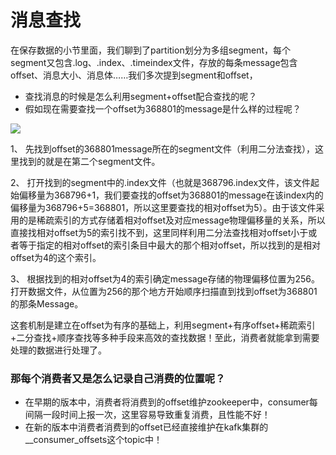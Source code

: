 # 消息查找

在保存数据的小节里面，我们聊到了partition划分为多组segment，每个segment又包含.log、.index、.timeindex文件，存放的每条message包含offset、消息大小、消息体……我们多次提到segment和offset，

- 查找消息的时候是怎么利用segment+offset配合查找的呢？
- 假如现在需要查找一个offset为368801的message是什么样的过程呢？

![](/uploads/upload_1db12048e56bf67d50551be3b1837e83.png)


1、 先找到offset的368801message所在的segment文件（利用二分法查找），这里找到的就是在第二个segment文件。

2、 打开找到的segment中的.index文件（也就是368796.index文件，该文件起始偏移量为368796+1，我们要查找的offset为368801的message在该index内的偏移量为368796+5=368801，所以这里要查找的相对offset为5）。由于该文件采用的是稀疏索引的方式存储着相对offset及对应message物理偏移量的关系，所以直接找相对offset为5的索引找不到，这里同样利用二分法查找相对offset小于或者等于指定的相对offset的索引条目中最大的那个相对offset，所以找到的是相对offset为4的这个索引。

3、 根据找到的相对offset为4的索引确定message存储的物理偏移位置为256。打开数据文件，从位置为256的那个地方开始顺序扫描直到找到offset为368801的那条Message。

这套机制是建立在offset为有序的基础上，利用segment+有序offset+稀疏索引+二分查找+顺序查找等多种手段来高效的查找数据！至此，消费者就能拿到需要处理的数据进行处理了。

### 那每个消费者又是怎么记录自己消费的位置呢？

- 在早期的版本中，消费者将消费到的offset维护zookeeper中，consumer每间隔一段时间上报一次，这里容易导致重复消费，且性能不好！
- 在新的版本中消费者消费到的offset已经直接维护在kafk集群的__consumer_offsets这个topic中！